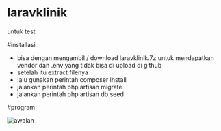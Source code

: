 # laravklinik
untuk test

#installasi

- bisa dengan mengambil / download laravklinik.7z untuk mendapatkan vendor dan .env yang tidak bisa di upload di github
- setelah itu extract filenya
- lalu gunakan perintah composer install
- jalankan perintah php artisan migrate
- jalankan perintah php artisan db:seed

#program

![awalan](https://github.com/user-attachments/assets/00d91230-f28a-46fa-b493-2e3eca9c28ab)
